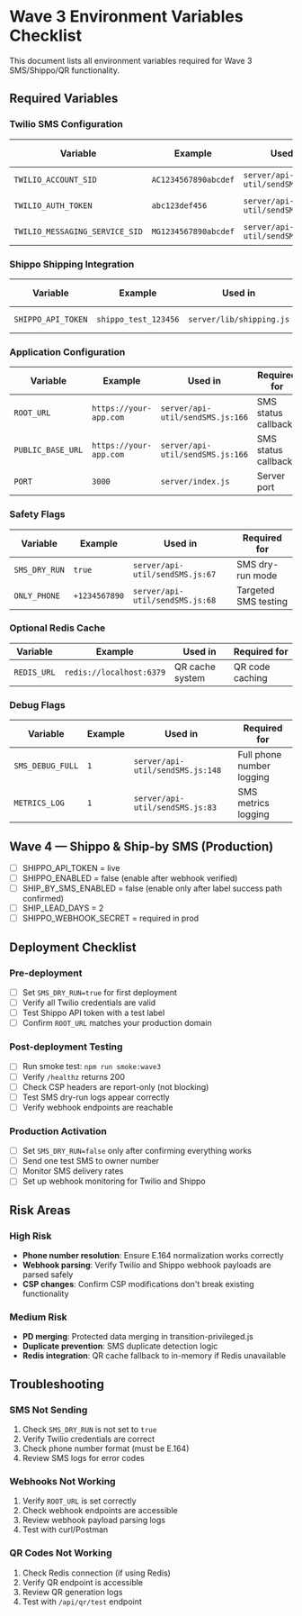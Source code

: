 # Wave 3 Environment Variables Checklist

This document lists all environment variables required for Wave 3 SMS/Shippo/QR functionality.

## Required Variables

### Twilio SMS Configuration
| Variable | Example | Used in | Required for |
|----------|---------|---------|--------------|
| `TWILIO_ACCOUNT_SID` | `AC1234567890abcdef` | `server/api-util/sendSMS.js:7` | SMS sending |
| `TWILIO_AUTH_TOKEN` | `abc123def456` | `server/api-util/sendSMS.js:8` | SMS sending |
| `TWILIO_MESSAGING_SERVICE_SID` | `MG1234567890abcdef` | `server/api-util/sendSMS.js:185` | SMS deliverability |

### Shippo Shipping Integration
| Variable | Example | Used in | Required for |
|----------|---------|---------|--------------|
| `SHIPPO_API_TOKEN` | `shippo_test_123456` | `server/lib/shipping.js` | Label generation |

### Application Configuration
| Variable | Example | Used in | Required for |
|----------|---------|---------|--------------|
| `ROOT_URL` | `https://your-app.com` | `server/api-util/sendSMS.js:166` | SMS status callbacks |
| `PUBLIC_BASE_URL` | `https://your-app.com` | `server/api-util/sendSMS.js:166` | SMS status callbacks |
| `PORT` | `3000` | `server/index.js` | Server port |

### Safety Flags
| Variable | Example | Used in | Required for |
|----------|---------|---------|--------------|
| `SMS_DRY_RUN` | `true` | `server/api-util/sendSMS.js:67` | SMS dry-run mode |
| `ONLY_PHONE` | `+1234567890` | `server/api-util/sendSMS.js:68` | Targeted SMS testing |

### Optional Redis Cache
| Variable | Example | Used in | Required for |
|----------|---------|---------|--------------|
| `REDIS_URL` | `redis://localhost:6379` | QR cache system | QR code caching |

### Debug Flags
| Variable | Example | Used in | Required for |
|----------|---------|---------|--------------|
| `SMS_DEBUG_FULL` | `1` | `server/api-util/sendSMS.js:148` | Full phone number logging |
| `METRICS_LOG` | `1` | `server/api-util/sendSMS.js:83` | SMS metrics logging |

## Wave 4 — Shippo & Ship-by SMS (Production)
- [ ] SHIPPO_API_TOKEN = live
- [ ] SHIPPO_ENABLED = false (enable after webhook verified)
- [ ] SHIP_BY_SMS_ENABLED = false (enable only after label success path confirmed)
- [ ] SHIP_LEAD_DAYS = 2
- [ ] SHIPPO_WEBHOOK_SECRET = required in prod
## Deployment Checklist

### Pre-deployment
- [ ] Set `SMS_DRY_RUN=true` for first deployment
- [ ] Verify all Twilio credentials are valid
- [ ] Test Shippo API token with a test label
- [ ] Confirm `ROOT_URL` matches your production domain

### Post-deployment Testing
- [ ] Run smoke test: `npm run smoke:wave3`
- [ ] Verify `/healthz` returns 200
- [ ] Check CSP headers are report-only (not blocking)
- [ ] Test SMS dry-run logs appear correctly
- [ ] Verify webhook endpoints are reachable

### Production Activation
- [ ] Set `SMS_DRY_RUN=false` only after confirming everything works
- [ ] Send one test SMS to owner number
- [ ] Monitor SMS delivery rates
- [ ] Set up webhook monitoring for Twilio and Shippo

## Risk Areas

### High Risk
- **Phone number resolution**: Ensure E.164 normalization works correctly
- **Webhook parsing**: Verify Twilio and Shippo webhook payloads are parsed safely
- **CSP changes**: Confirm CSP modifications don't break existing functionality

### Medium Risk
- **PD merging**: Protected data merging in transition-privileged.js
- **Duplicate prevention**: SMS duplicate detection logic
- **Redis integration**: QR cache fallback to in-memory if Redis unavailable

## Troubleshooting

### SMS Not Sending
1. Check `SMS_DRY_RUN` is not set to `true`
2. Verify Twilio credentials are correct
3. Check phone number format (must be E.164)
4. Review SMS logs for error codes

### Webhooks Not Working
1. Verify `ROOT_URL` is set correctly
2. Check webhook endpoints are accessible
3. Review webhook payload parsing logs
4. Test with curl/Postman

### QR Codes Not Working
1. Check Redis connection (if using Redis)
2. Verify QR endpoint is accessible
3. Review QR generation logs
4. Test with `/api/qr/test` endpoint
